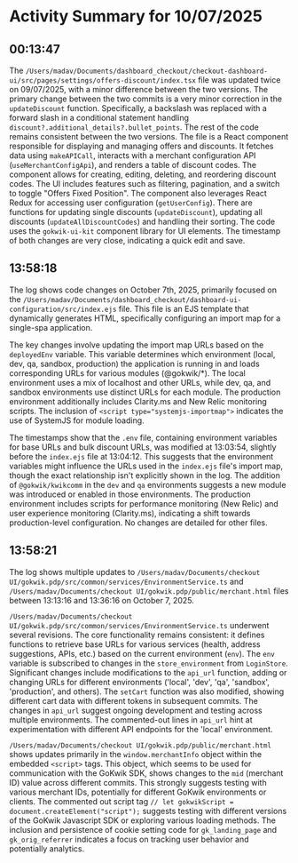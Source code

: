 # Activity Summary for 10/07/2025

## 00:13:47
The `/Users/madav/Documents/dashboard_checkout/checkout-dashboard-ui/src/pages/settings/offers-discount/index.tsx` file was updated twice on 09/07/2025, with a minor difference between the two versions.  The primary change between the two commits is a very minor correction in the `updateDiscount` function.  Specifically, a backslash was replaced with a forward slash in a conditional statement handling `discount?.additional_details?.bullet_points`.  The rest of the code remains consistent between the two versions.  The file is a React component responsible for displaying and managing offers and discounts. It fetches data using `makeAPICall`, interacts with a merchant configuration API (`useMerchantConfigApi`), and renders a table of discount codes. The component allows for creating, editing, deleting, and reordering discount codes.  The UI includes features such as filtering, pagination, and a switch to toggle "Offers Fixed Position".  The component also leverages React Redux for accessing user configuration (`getUserConfig`).  There are functions for updating single discounts (`updateDiscount`), updating all discounts (`updateAllDiscountCodes`) and handling their sorting.  The code uses the `gokwik-ui-kit` component library for UI elements.  The timestamp of both changes are very close, indicating a quick edit and save.


## 13:58:18
The log shows code changes on October 7th, 2025, primarily focused on the `/Users/madav/Documents/dashboard_checkout/dashboard-ui-configuration/src/index.ejs` file.  This file is an EJS template that dynamically generates HTML, specifically configuring an import map for a single-spa application.

The key changes involve updating the import map URLs based on the `deployedEnv` variable.  This variable determines which environment (local, dev, qa, sandbox, production) the application is running in and loads corresponding URLs for various modules (@gokwik/*).  The local environment uses a mix of localhost and other URLs, while dev, qa, and sandbox environments use distinct URLs for each module.  The production environment additionally includes Clarity.ms and New Relic monitoring scripts. The inclusion of  `<script type="systemjs-importmap">`  indicates the use of SystemJS for module loading.

The timestamps show that the `.env` file, containing environment variables for base URLs and bulk discount URLs, was modified at 13:03:54, slightly before the `index.ejs` file at 13:04:12.  This suggests that the environment variables might influence the URLs used in the `index.ejs` file's import map, though the exact relationship isn't explicitly shown in the log. The addition of `@gokwik/kwikcomm` in the `dev` and `qa` environments suggests a new module was introduced or enabled in those environments.  The production environment includes scripts for performance monitoring (New Relic) and user experience monitoring (Clarity.ms), indicating a shift towards production-level configuration.  No changes are detailed for other files.


## 13:58:21
The log shows multiple updates to `/Users/madav/Documents/checkout UI/gokwik.pdp/src/common/services/EnvironmentService.ts` and `/Users/madav/Documents/checkout UI/gokwik.pdp/public/merchant.html` files between 13:13:16 and 13:36:16 on October 7, 2025.

`/Users/madav/Documents/checkout UI/gokwik.pdp/src/common/services/EnvironmentService.ts` underwent several revisions.  The core functionality remains consistent:  it defines functions to retrieve base URLs for various services (health, address suggestions, APIs, etc.) based on the current environment (`env`).  The `env` variable is subscribed to changes in the `store_environment` from `LoginStore`.  Significant changes include modifications to the `api_url` function, adding or changing URLs for different environments ('local', 'dev', 'qa', 'sandbox', 'production', and others).  The `setCart` function was also modified, showing different cart data with different tokens in subsequent commits. The changes in `api_url` suggest ongoing development and testing across multiple environments.  The commented-out lines in `api_url` hint at experimentation with different API endpoints for the 'local' environment.

`/Users/madav/Documents/checkout UI/gokwik.pdp/public/merchant.html` shows updates primarily in the `window.merchantInfo` object within the embedded `<script>` tags. This object, which seems to be used for communication with the GoKwik SDK, shows changes to the `mid` (merchant ID) value across different commits.  This strongly suggests testing with various merchant IDs, potentially for different GoKwik environments or clients. The commented out script tag `// let gokwikScript = document.createElement("script");` suggests testing with different versions of the GoKwik Javascript SDK or exploring various loading methods.  The inclusion and persistence of cookie setting code for `gk_landing_page` and `gk_orig_referrer` indicates a focus on tracking user behavior and potentially analytics.
